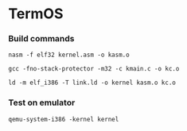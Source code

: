 # TermOS
### Build commands
` nasm -f elf32 kernel.asm -o kasm.o
`

`gcc -fno-stack-protector -m32 -c kmain.c -o kc.o
`

`ld -m elf_i386 -T link.ld -o kernel kasm.o kc.o
`

### Test on emulator
`qemu-system-i386 -kernel kernel 
`
